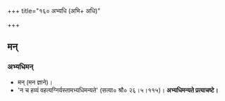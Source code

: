 +++
title="१६० अभ्यधि (अभि+ अधि)"

+++

## मन्
### अभ्यधिमन्
- मन् (मन ज्ञाने)।
- 'न च हव्यं वहत्यग्निर्यस्तामभ्यधिमन्यते' (सत्या० श्रौ० २६।५।११५)। **अभ्यधिमन्यते प्रत्याचष्टे।**
